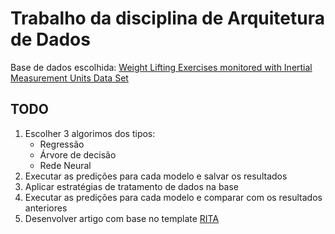 # Trabalho da disciplina de Arquitetura de Dados

Base de dados escolhida: [Weight Lifting Exercises monitored with Inertial Measurement Units Data Set](http://archive.ics.uci.edu/ml/datasets/Weight+Lifting+Exercises+monitored+with+Inertial+Measurement+Units)


## TODO
1. Escolher 3 algorimos dos tipos:
    * Regressão
    * Árvore de decisão
    * Rede Neural
2. Executar as predições para cada modelo e salvar os resultados
3. Aplicar estratégias de tratamento de dados na base
4. Executar as predições para cada modelo e comparar com os resultados anteriores
5. Desenvolver artigo com base no template [RITA](https://www.overleaf.com/latex/templates/revista-de-informatica-teorica-e-aplicada-rita/fhxyfwnmhxzj)